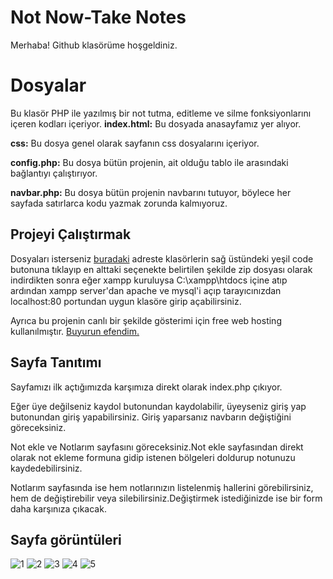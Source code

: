 # Not Now-Take Notes

Merhaba! Github klasörüme hoşgeldiniz.


# Dosyalar

Bu klasör PHP ile yazılmış bir not tutma, editleme ve silme fonksiyonlarını içeren kodları içeriyor.
**index.html:** Bu dosyada anasayfamız yer alıyor.

**css:** Bu dosya genel olarak sayfanın css dosyalarını içeriyor.

**config.php:** Bu dosya bütün projenin, ait olduğu tablo ile arasındaki bağlantıyı çalıştırıyor.

**navbar.php:** Bu dosya bütün projenin navbarını tutuyor, böylece her sayfada satırlarca kodu yazmak zorunda kalmıyoruz.


## Projeyi Çalıştırmak

Dosyaları isterseniz [buradaki](https://github.com/beterzi81/not-now---take-notes) adreste klasörlerin sağ üstündeki yeşil code butonuna tıklayıp en alttaki seçenekte belirtilen şekilde zip dosyası olarak indirdikten sonra eğer xampp kuruluysa C:\xampp\htdocs içine atıp ardından xampp server'dan apache ve mysql'i açıp tarayıcınızdan localhost:80 portundan uygun klasöre girip açabilirsiniz.

Ayrıca bu projenin canlı bir şekilde gösterimi için free web hosting kullanılmıştır. [Buyurun efendim.](http://notnow.eu5.org/) 

## Sayfa Tanıtımı
Sayfamızı ilk açtığımızda karşımıza direkt olarak index.php çıkıyor.

Eğer üye değilseniz kaydol butonundan kaydolabilir, üyeyseniz giriş yap butonundan giriş yapabilirsiniz. 
Giriş yaparsanız navbarın değiştiğini göreceksiniz.

Not ekle ve Notlarım sayfasını göreceksiniz.Not ekle sayfasından direkt olarak not ekleme formuna gidip istenen bölgeleri doldurup notunuzu kaydedebilirsiniz.

Notlarım sayfasında ise hem notlarınızın listelenmiş hallerini görebilirsiniz, hem de değiştirebilir veya silebilirsiniz.Değiştirmek istediğinizde ise bir form daha karşınıza çıkacak.


## Sayfa görüntüleri

![1](https://user-images.githubusercontent.com/56171006/122464880-05a06400-cfc0-11eb-810d-6dc8ad9725f7.png)
![2](https://user-images.githubusercontent.com/56171006/122464889-0802be00-cfc0-11eb-9a1c-d886c44f40bf.png)
![3](https://user-images.githubusercontent.com/56171006/122464896-0a651800-cfc0-11eb-8a9b-21b668c53922.png)
![4](https://user-images.githubusercontent.com/56171006/122464908-0cc77200-cfc0-11eb-8b55-edc29f80986a.png)
![5](https://user-images.githubusercontent.com/56171006/122464914-0e913580-cfc0-11eb-916e-bbb01ae2f12d.png)
